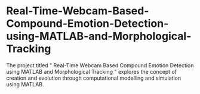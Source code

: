 # Real-Time-Webcam-Based-Compound-Emotion-Detection-using-MATLAB-and-Morphological-Tracking
The project titled " Real-Time Webcam Based Compound Emotion Detection using MATLAB  and Morphological Tracking " explores the concept of  creation  and evolution through computational  modelling and simulation using MATLAB.   
